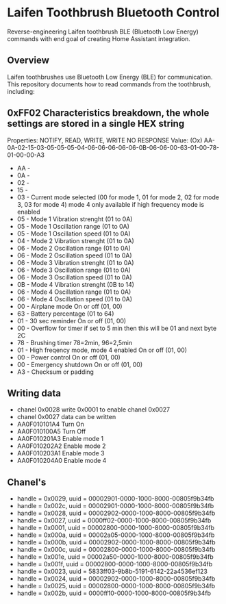# Laifen Toothbrush Bluetooth Control
Reverse-engineering Laifen toothbrush BLE (Bluetooth Low Energy) commands with end goal of creating Home Assistant integration.

## Overview
Laifen toothbrushes use Bluetooth Low Energy (BLE) for communication. This repository documents how to read commands from the toothbrush, including:

## 0xFF02 Characteristics breakdown, the whole settings are stored in a single HEX string
Properties: NOTIFY, READ, WRITE, WRITE NO RESPONSE Value: (Ox) AA-0A-02-15-03-05-05-05-04-06-06-06-06-06-0B-06-06-00-63-01-00-78-01-00-00-A3

- AA - 
- 0A - 
- 02 - 
- 15 - 
- 03 - Current mode selected (00 for mode 1, 01 for mode 2, 02 for mode 3, 03 for mode 4) mode 4 only available if high frequency mode is enabled
- 05 - Mode 1 Vibration strenght (01 to 0A)
- 05 - Mode 1 Oscillation range (01 to 0A)
- 05 - Mode 1 Oscillation speed (01 to 0A)
- 04 - Mode 2 Vibration strenght (01 to 0A)
- 06 - Mode 2 Oscillation range (01 to 0A)
- 06 - Mode 2 Oscillation speed (01 to 0A)
- 06 - Mode 3 Vibration strenght (01 to 0A)
- 06 - Mode 3 Oscillation range (01 to 0A)
- 06 - Mode 3 Oscillation speed (01 to 0A)
- 0B - Mode 4 Vibration strenght (0B to 14)
- 06 - Mode 4 Oscillation range (01 to 0A)
- 06 - Mode 4 Oscillation speed (01 to 0A)
- 00 - Airplane mode On or off (01, 00)
- 63 - Battery percentage (01 to 64)
- 01 - 30 sec reminder On or off (01, 00)
- 00 - Overflow for timer if set to 5 min then this will be 01 and next byte 2C
- 78 - Brushing timer 78=2min, 96=2,5min
- 01 - High freqency mode, mode 4 enabled On or off (01, 00)
- 00 - Power control On or off (01, 00)
- 00 - Emergency shutdown On or off (01, 00)
- A3 - Checksum or padding

## Writing data
- chanel 0x0028 write 0x0001 to enable chanel 0x0027
- chanel 0x0027 data can be written
- AA0F010101A4 Turn On
- AA0F010100A5 Turn Off
- AA0F010201A3 Enable mode 1
- AA0F010202A2 Enable mode 2
- AA0F010203A1 Enable mode 3
- AA0F010204A0 Enable mode 4

## Chanel's
- handle = 0x0029, uuid = 00002901-0000-1000-8000-00805f9b34fb
- handle = 0x002c, uuid = 00002901-0000-1000-8000-00805f9b34fb
- handle = 0x0028, uuid = 00002902-0000-1000-8000-00805f9b34fb
- handle = 0x0027, uuid = 0000ff02-0000-1000-8000-00805f9b34fb
- handle = 0x0001, uuid = 00002800-0000-1000-8000-00805f9b34fb
- handle = 0x000a, uuid = 00002a05-0000-1000-8000-00805f9b34fb
- handle = 0x000b, uuid = 00002902-0000-1000-8000-00805f9b34fb
- handle = 0x000c, uuid = 00002800-0000-1000-8000-00805f9b34fb
- handle = 0x001e, uuid = 00002a50-0000-1000-8000-00805f9b34fb
- handle = 0x001f, uuid = 00002800-0000-1000-8000-00805f9b34fb
- handle = 0x0023, uuid = 5833ff03-9b8b-5191-6142-22a4536ef123
- handle = 0x0024, uuid = 00002902-0000-1000-8000-00805f9b34fb
- handle = 0x0025, uuid = 00002800-0000-1000-8000-00805f9b34fb
- handle = 0x002b, uuid = 0000ff10-0000-1000-8000-00805f9b34fb


